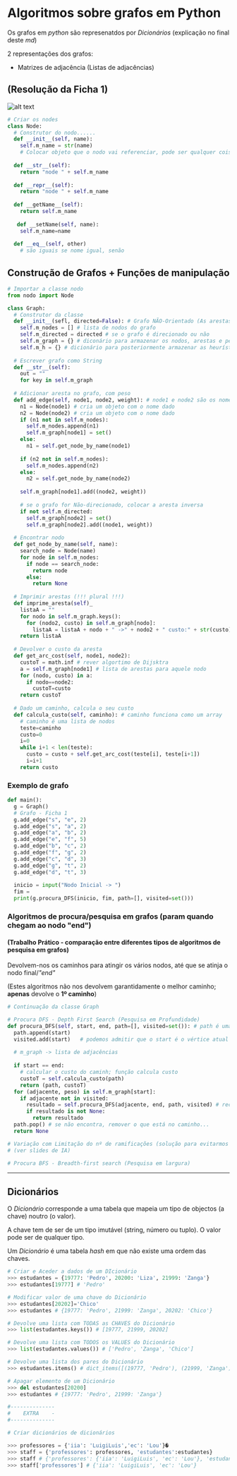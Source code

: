 # Algoritmos sobre grafos em Python

Os grafos em _python_ são represenatdos por _Dicionários_ (explicação no final deste _md_)

2 representações dos grafos:
- Matrizes de adjacência (Listas de adjacências)

## (Resolução da Ficha 1)

![alt text](https://github.com/GuiSSMartins/Inteligencia_Artificial_Python/blob/main/Grafo_Ficha1.png?raw=true)

```python
# Criar os nodes
class Node:
  # Construtor do nodo......
  def __init__(self, name):
    self.m_name = str(name)
    # Colocar objeto que o nodo vai referenciar, pode ser qualquer coisa !!!!!!!!!!!!!!
  
  def __str__(self):
    return "node " + self.m_name
  
  def __repr__(self):
    return "node " + self.m_name
  
  def __getName__(self):
    return self.m_name
    
   def __setName(self, name):
    self.m_name=name
    
  def __eq__(self, other)
    # são iguais se nome igual, senão 
```

## Construção de Grafos + Funções de manipulação

```python
# Importar a classe nodo
from nodo import Node

class Graph:
  # Construtor da classe
  def __init__(sefl, directed=False): # Grafo NÃO-Orientado (As arestas não têm sentido)
    self.m_nodes = [] # lista de nodos do grafo
    self.m_directed = directed # se o grafo é direcionado ou não
    self.m_graph = {} # diconário para armazenar os nodos, arestas e pesos
    self.m_h = {} # dicionário para posteriormente armazenar as heurísticas para cada nodo, usado na pesquisa informada
  
  # Escrever grafo como String
  def __str__(self):
    out = ""
    for key in self.m_graph
  
  # Adicionar aresta no grafo, com peso
  def add_edge(self, node1, node2, weight): # node1 e node2 são os nomes de cada nó
    n1 = Node(node1) # cria um objeto com o nome dado
    n2 = Node(node2) # cria um objeto com o nome dado
    if (n1 not in self.m_nodes):
      self.m_nodes.append(n1)
      self.m_graph[node1] = set()
    else:
      n1 = self.get_node_by_name(node1)
    
    if (n2 not in self.m_nodes):
      self.m_nodes.append(n2)
    else:
      n2 = self.get_node_by_name(node2)
      
    self.m_graph[node1].add((node2, weight))
    
    # se o grafo for Não-direcionado, colocar a aresta inversa
    if not self.m_directed:
      self.m_graph[node2] = set()
      self.m_graph[node2].add((node1, weight))
  
  # Encontrar nodo 
  def get_node_by_name(self, name):
    search_node = Node(name)
    for node in self.m_nodes:
      if node == search_node:
        return node
      else:
        return None
        
  # Imprimir arestas (!!! plural !!!)
  def imprime_aresta(self)_
    listaA = ""
    for nodo in self.m_graph.keys():
      for (nodo2, custo) in self.m_graph[nodo]:
        listaA = listaA + nodo + " ->" + nodo2 + " custo:" + str(custo) + "\n"
    return listaA
    
  # Devolver o custo da aresta
  def get_arc_cost(self, node1, node2):
    custoT = math.inf # rever algortimo de Dijsktra
    a = self.m_graph[node1] # lista de arestas para aquele nodo
    for (nodo, custo) in a:
      if nodo==node2:
        custoT=custo
    return custoT
  
  # Dado um caminho, calcula o seu custo
  def calcula_custo(self, caminho): # caminho funciona como um array
    # caminho é uma lista de nodos
    teste=caminho
    custo=0
    i=0
    while i+1 < len(teste):
      custo = custo + self.get_arc_cost(teste[i], teste[i+1])
      i=i+1
    return custo
```

### Exemplo de grafo
```python
def main():
  g = Graph()
  # Grafo - Ficha 1
  g.add_edge("s", "e", 2)
  g.add_edge("s", "a", 2)
  g.add_edge("a", "b", 2)
  g.add_edge("e", "f", 5)
  g.add_edge("b", "c", 2)
  g.add_edge("f", "g", 2)
  g.add_edge("c", "d", 3)
  g.add_edge("g", "t", 2)
  g.add_edge("d", "t", 3)
  
  inicio = input("Nodo Inicial -> ")
  fim = 
  print(g.procura_DFS(inicio, fim, path=[], visited=set()))
```

### Algoritmos de procura/pesquisa em grafos (param quando chegam ao nodo "end")
#### (Trabalho Prático - comparação entre diferentes tipos de algoritmos de pesquisa em grafos)
Devolvem-nos os caminhos para atingir os vários nodos, até que se atinja o nodo final/_"end"_

(Estes algoritmos não nos devolvem garantidamente o melhor caminho; __apenas__ devolve o __1º caminho__)

```python
# Continuação da classe Graph

# Procura DFS - Depth First Search (Pesquisa em Profundidade)
def procura_DFS(self, start, end, path=[], visited=set()): # path é uma lista (Pode ter Repetidos)
  path.append(start)
  visited.add(start)   # podemos admitir que o start é o vértice atual
  
  # m_graph -> lista de adjacências
  
  if start == end:
    # calcular o custo do caminh; função calcula custo
    custoT = self.calcula_custo(path)
    return (path, custoT)
  for (adjacente, peso) in self.m_graph[start]:
    if adjacente not in visited:
      resultado = self.procura_DFS(adjacente, end, path, visited) # recursivo
      if resultado is not None:
        return resultado
  path.pop() # se não encontra, remover o que está no caminho...
  return None

# Variação com Limitação do nº de ramificações (solução para evitarmos os grafos infinitos)
# (ver slides de IA)

# Procura BFS - Breadth-first search (Pesquisa em largura)
```


------------------------------------------------------

## Dicionários

O _Dicionário_ corresponde a uma tabela que mapeia um tipo de objectos (a chave) noutro (o valor). 

A chave tem de ser de um tipo imutável (string, número ou tuplo). O valor pode ser de qualquer tipo.

Um _Dicionário_ é uma tabela _hash_ em que não existe uma ordem das chaves.

```python
# Criar e Aceder a dados de um DIcionário
>>> estudantes = {19777: 'Pedro', 20200: 'Liza', 21999: 'Zanga'}
>>> estudantes[19777] # 'Pedro'

# Modificar valor de uma chave do Dicionário
>>> estudantes[20202]='Chico'
>>> estudantes # {19777: 'Pedro', 21999: 'Zanga', 20202: 'Chico'}

# Devolve uma lista com TODAS as CHAVES do Dicionário
>>> list(estudantes.keys()) # [19777, 21999, 20202]

# Devolve uma lista com TODOS os VALUES do Dicionário
>>> list(estudantes.values()) # ['Pedro', 'Zanga', 'Chico']

# Devolve uma lista dos pares do Dicionário
>>> estudantes.items() # dict_items([(19777, 'Pedro'), (21999, 'Zanga'), (20202, 'Chico')])

# Apagar elemento de um Dicionário
>>> del estudantes[20200]
>>> estudantes # {19777: 'Pedro', 21999: 'Zanga'}

#--------------
#    EXTRA    -
#--------------

# Criar dicionários de dicionários

>>> professores = {'iia': 'LuigiLuis','ec': 'Lou'}�
>>> staff = {'professores': professores, 'estudantes':estudantes}
>>> staff # {'professores': {'iia': 'LuigiLuis', 'ec': 'Lou'}, 'estudantes': {19777: 'Pedro', 21999: 'Zanga', 20202: 'Chico'}}
>>> staff['professores'] # {'iia': 'LuigiLuis', 'ec': 'Lou'}

```
